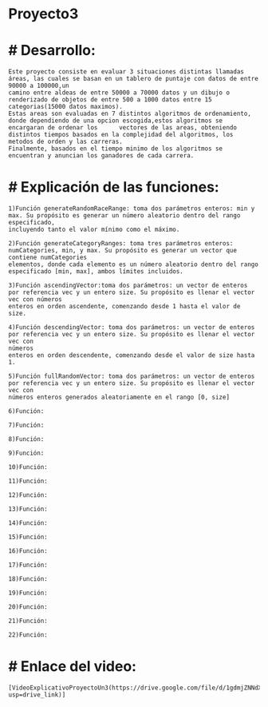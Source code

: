 # Proyecto3

# # Desarrollo:
    Este proyecto consiste en evaluar 3 situaciones distintas llamadas áreas, las cuales se basan en un tablero de puntaje con datos de entre 90000 a 100000,un 
    camino entre aldeas de entre 50000 a 70000 datos y un dibujo o renderizado de objetos de entre 500 a 1000 datos entre 15 categorias(15000 datos maximos).
    Estas areas son evaluadas en 7 distintos algoritmos de ordenamiento, donde dependiendo de una opcion escogida,estos algoritmos se encargaran de ordenar los      vectores de las areas, obteniendo distintos tiempos basados en la complejidad del algoritmos, los metodos de orden y las carreras.
    Finalmente, basados en el tiempo minimo de los algoritmos se encuentran y anuncian los ganadores de cada carrera.
    
# # Explicación de las funciones:
    1)Función generateRandomRaceRange: toma dos parámetros enteros: min y max. Su propósito es generar un número aleatorio dentro del rango especificado, 
    incluyendo tanto el valor mínimo como el máximo.
    
    2)Función generateCategoryRanges: toma tres parámetros enteros: numCategories, min, y max. Su propósito es generar un vector que contiene numCategories 
    elementos, donde cada elemento es un número aleatorio dentro del rango especificado [min, max], ambos límites incluidos.

    3)Función ascendingVector:toma dos parámetros: un vector de enteros por referencia vec y un entero size. Su propósito es llenar el vector vec con números 
    enteros en orden ascendente, comenzando desde 1 hasta el valor de size.

    4)Función descendingVector: toma dos parámetros: un vector de enteros por referencia vec y un entero size. Su propósito es llenar el vector vec con 
    números 
    enteros en orden descendente, comenzando desde el valor de size hasta 1.

    5)Función fullRandomVector: toma dos parámetros: un vector de enteros por referencia vec y un entero size. Su propósito es llenar el vector vec con 
    números enteros generados aleatoriamente en el rango [0, size]

    6)Función: 

    7)Función: 

    8)Función: 

    9)Función: 

    10)Función: 

    11)Función: 

    12)Función: 

    13)Función: 

    14)Función: 

    15)Función: 

    16)Función: 

    17)Función: 

    18)Función: 

    19)Función: 

    20)Función: 

    21)Función: 

    22)Función: 
    

# # Enlace del video:
    [VideoExplicativoProyectoUn3(https://drive.google.com/file/d/1gdmjZNNdXrR7wOSGitJHdEWurLVMdDxU/view?usp=drive_link)]



  

